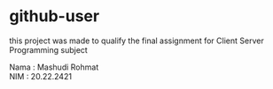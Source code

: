 # github-user
this project was made to qualify the final assignment for Client Server Programming subject

Nama : Mashudi Rohmat <br>
NIM : 20.22.2421
